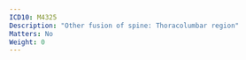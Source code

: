 ```yaml
---
ICD10: M4325
Description: "Other fusion of spine: Thoracolumbar region"
Matters: No
Weight: 0
---
```



